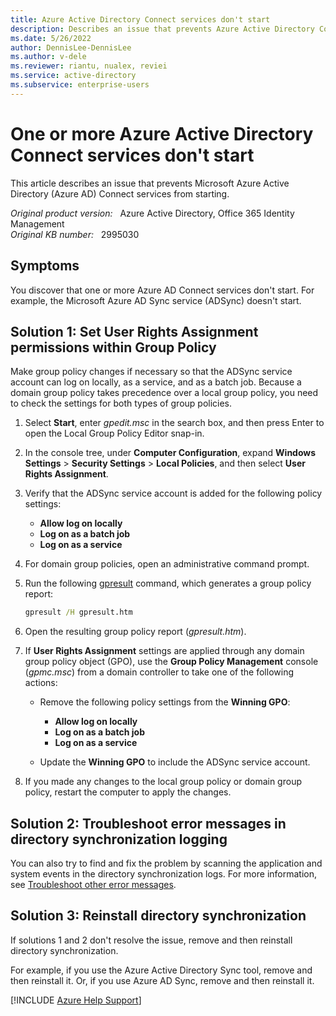 ```yaml
---
title: Azure Active Directory Connect services don't start
description: Describes an issue that prevents Azure Active Directory Connect services from starting. Provides a resolution.
ms.date: 5/26/2022
author: DennisLee-DennisLee
ms.author: v-dele
ms.reviewer: riantu, nualex, reviei
ms.service: active-directory
ms.subservice: enterprise-users
---
```

# One or more Azure Active Directory Connect services don't start

This article describes an issue that prevents Microsoft Azure Active Directory (Azure AD) Connect services from starting.

_Original product version:_ &nbsp; Azure Active Directory, Office 365 Identity Management  
_Original KB number:_ &nbsp; 2995030

## Symptoms

You discover that one or more Azure AD Connect services don't start. For example, the Microsoft Azure AD Sync service (ADSync) doesn't start.

## Solution 1: Set User Rights Assignment permissions within Group Policy

Make group policy changes if necessary so that the ADSync service account can log on locally, as a service, and as a batch job. Because a domain group policy takes precedence over a local group policy, you need to check the settings for both types of group policies.

1. Select **Start**, enter _gpedit.msc_ in the search box, and then press Enter to open the Local Group Policy Editor snap-in.

1. In the console tree, under **Computer Configuration**, expand **Windows Settings** > **Security Settings** > **Local Policies**, and then select **User Rights Assignment**.

1. Verify that the ADSync service account is added for the following policy settings:

   - **Allow log on locally**
   - **Log on as a batch job**
   - **Log on as a service**

1. For domain group policies, open an administrative command prompt.

1. Run the following [gpresult](/windows-server/administration/windows-commands/gpresult) command, which generates a group policy report:

   ```cmd
   gpresult /H gpresult.htm
   ```

1. Open the resulting group policy report (*gpresult.htm*).

1. If **User Rights Assignment** settings are applied through any domain group policy object (GPO), use the **Group Policy Management** console (*gpmc.msc*) from a domain controller to take one of the following actions:

   - Remove the following policy settings from the **Winning GPO**:
     - **Allow log on locally**
     - **Log on as a batch job**
     - **Log on as a service**

   - Update the **Winning GPO** to include the ADSync service account.

1. If you made any changes to the local group policy or domain group policy, restart the computer to apply the changes.

## Solution 2: Troubleshoot error messages in directory synchronization logging

You can also try to find and fix the problem by scanning the application and system events in the directory synchronization logs. For more information, see [Troubleshoot other error messages](installation-configuration-wizard-errors.md#troubleshoot-other-error-messages).

## Solution 3: Reinstall directory synchronization

If solutions 1 and 2 don't resolve the issue, remove and then reinstall directory synchronization.

For example, if you use the Azure Active Directory Sync tool, remove and then reinstall it. Or, if you use Azure AD Sync, remove and then reinstall it.

[!INCLUDE [Azure Help Support](../../includes/azure-help-support.md)]
